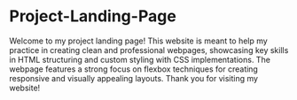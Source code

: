 # Project-Landing-Page
Welcome to my project landing page! This website is meant to help my practice in creating clean and professional webpages, showcasing key skills in HTML structuring and custom styling with CSS implementations. The webpage features a strong focus on flexbox techniques for creating responsive and visually appealing layouts. Thank you for visiting my website!